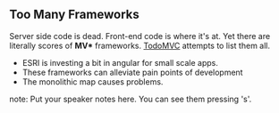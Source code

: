 ##  Too Many Frameworks

Server side code is dead.  Front-end code is where it's at.
Yet there are literally scores of **MV\*** frameworks.
[TodoMVC](http://www.todomvc.com) attempts to list them all.

* ESRI is investing a bit in angular for small scale apps.
* These frameworks can alleviate pain points of development
* The monolithic map causes problems.

note:
    Put your speaker notes here.
    You can see them pressing 's'.
